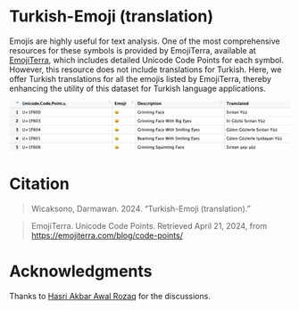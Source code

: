# Turkish-Emoji (translation)
Emojis are highly useful for text analysis. One of the most comprehensive resources for these symbols is provided by EmojiTerra, available at [EmojiTerra](https://emojiterra.com/blog/code-points/), which includes detailed Unicode Code Points for each symbol. However, this resource does not include translations for Turkish. Here, we offer Turkish translations for all the emojis listed by EmojiTerra, thereby enhancing the utility of this dataset for Turkish language applications.

![emojis](https://github.com/dwicak/Turkish-Emoji/blob/b7ecf27de3abcd47a32329564c3499bc7a914d42/Emojis.png)

# Citation
>Wicaksono, Darmawan. 2024. “Turkish-Emoji (translation).”

>EmojiTerra. Unicode Code Points. Retrieved April 21, 2024, from https://emojiterra.com/blog/code-points/

# Acknowledgments
Thanks to [Hasri Akbar Awal Rozaq](https://github.com/akbarrozaq691) for the discussions.
